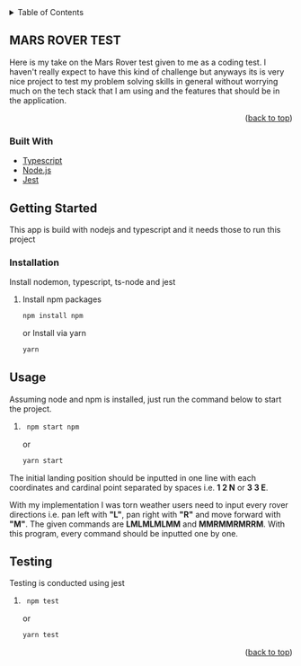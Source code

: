 <div id="top"></div>

<!-- TABLE OF CONTENTS -->
<details>
  <summary>Table of Contents</summary>
  <ol>
    <li>
      <a href="#about-the-project">About The Project</a>
      <ul>
        <li><a href="#built-with">Built With</a></li>
      </ul>
    </li>
    <li>
      <a href="#getting-started">Getting Started</a>
      <ul>
        <li><a href="#installation">Installation</a></li>
        <li><a href="#usage">Usage</a></li>
        <li><a href="#testing">Testing</a></li>
      </ul>
    </li>
  </ol>
</details>

## MARS ROVER TEST

Here is my take on the Mars Rover test given to me as a coding test.
I haven't really expect to have this kind of challenge but anyways its is very nice project to test my problem solving skills in general without worrying much on the tech stack that I am using and the features that should be in the application.

<p align="right">(<a href="#top">back to top</a>)</p>

### Built With

- [Typescript](https://www.typescriptlang.org/)
- [Node.js](https://nodejs.org/en//)
- [Jest](https://jestjs.io//)

<!-- GETTING STARTED -->

## Getting Started

This app is build with nodejs and typescript and it needs those to run this project

### Installation

Install nodemon, typescript, ts-node and jest

1. Install npm packages
   ```sh
   npm install npm
   ```
   or
   Install via yarn
   ```sh
   yarn
   ```

## Usage

Assuming node and npm is installed, just run the command below to start the project.

1. ```sh
    npm start npm
   ```
   or
   ```sh
   yarn start
   ```

The initial landing position should be inputted in one line with each coordinates and cardinal point separated by spaces i.e. **1 2 N** or **3 3 E**.

With my implementation I was torn weather users need to input every rover directions i.e. pan left with **"L"**, pan right with **"R"** and move forward with **"M"**.
The given commands are **LMLMLMLMM** and **MMRMMRMRRM**. With this program, every command should be inputted one by one.

## Testing

Testing is conducted using jest

1. ```sh
    npm test
   ```
   or
   ```sh
   yarn test
   ```

<p align="right">(<a href="#top">back to top</a>)</p>
